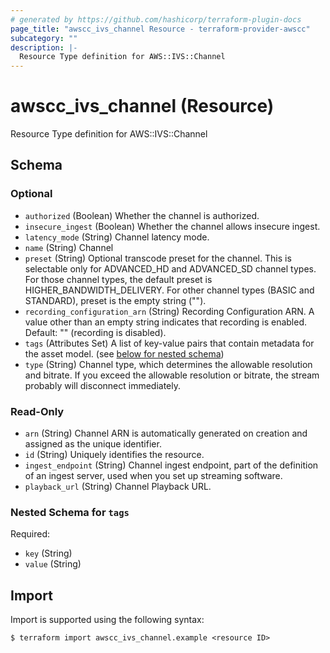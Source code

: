 ```yaml
---
# generated by https://github.com/hashicorp/terraform-plugin-docs
page_title: "awscc_ivs_channel Resource - terraform-provider-awscc"
subcategory: ""
description: |-
  Resource Type definition for AWS::IVS::Channel
---
```


# awscc_ivs_channel (Resource)

Resource Type definition for AWS::IVS::Channel



<!-- schema generated by tfplugindocs -->
## Schema

### Optional

- `authorized` (Boolean) Whether the channel is authorized.
- `insecure_ingest` (Boolean) Whether the channel allows insecure ingest.
- `latency_mode` (String) Channel latency mode.
- `name` (String) Channel
- `preset` (String) Optional transcode preset for the channel. This is selectable only for ADVANCED_HD and ADVANCED_SD channel types. For those channel types, the default preset is HIGHER_BANDWIDTH_DELIVERY. For other channel types (BASIC and STANDARD), preset is the empty string ("").
- `recording_configuration_arn` (String) Recording Configuration ARN. A value other than an empty string indicates that recording is enabled. Default: "" (recording is disabled).
- `tags` (Attributes Set) A list of key-value pairs that contain metadata for the asset model. (see [below for nested schema](#nestedatt--tags))
- `type` (String) Channel type, which determines the allowable resolution and bitrate. If you exceed the allowable resolution or bitrate, the stream probably will disconnect immediately.

### Read-Only

- `arn` (String) Channel ARN is automatically generated on creation and assigned as the unique identifier.
- `id` (String) Uniquely identifies the resource.
- `ingest_endpoint` (String) Channel ingest endpoint, part of the definition of an ingest server, used when you set up streaming software.
- `playback_url` (String) Channel Playback URL.

<a id="nestedatt--tags"></a>
### Nested Schema for `tags`

Required:

- `key` (String)
- `value` (String)

## Import

Import is supported using the following syntax:

```shell
$ terraform import awscc_ivs_channel.example <resource ID>
```
